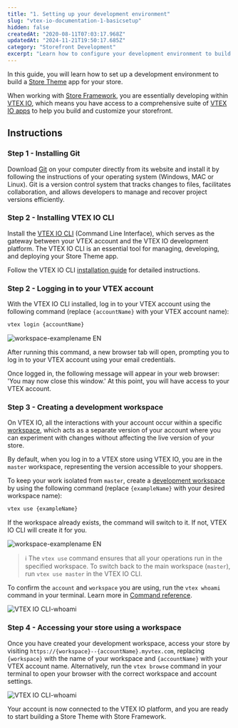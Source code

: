```yaml
---
title: "1. Setting up your development environment"
slug: "vtex-io-documentation-1-basicsetup"
hidden: false
createdAt: "2020-08-11T07:03:17.968Z"
updatedAt: "2024-11-21T19:50:17.685Z"
category: "Storefront Development"
excerpt: "Learn how to configure your development environment to build a Store Theme app with VTEX IO."
---
```


In this guide, you will learn how to set up a development environment to build a [Store Theme](https://developers.vtex.com/docs/guides/vtex-io-documentation-store-theme) app for your store.

When working with [Store Framework](https://developers.vtex.com/docs/guides/vtex-io-documentation-what-is-vtex-store-framework), you are essentially developing within [VTEX IO](https://developers.vtex.com/docs/guides/vtex-io-documentation-what-is-vtex-io/), which means you have access to a comprehensive suite of [VTEX IO apps](https://developers.vtex.com/docs/vtex-io-apps) to help you build and customize your storefront.

## Instructions

### Step 1 - Installing Git

Download [Git](https://git-scm.com/downloads) on your computer directly from its website and install it by following the instructions of your operating system (Windows, MAC or Linux). Git is a version control system that tracks changes to files, facilitates collaboration, and allows developers to manage and recover project versions efficiently.

### Step 2 - Installing VTEX IO CLI

Install the [VTEX IO CLI](https://developers.vtex.com/docs/guides/vtex-io-documentation-vtex-io-cli-installation-and-command-reference) (Command Line Interface), which serves as the gateway between your VTEX account and the VTEX IO development platform. The VTEX IO CLI is an essential tool for managing, developing, and deploying your Store Theme app.

Follow the VTEX IO CLI [installation guide](https://developers.vtex.com/docs/guides/vtex-io-documentation-vtex-io-cli-install) for detailed instructions.

### Step 2 - Logging in to your VTEX account

With the VTEX IO CLI installed, log in to your VTEX account using the following command (replace `{accountName}` with your VTEX account name):

```sh
vtex login {accountName}
```

![workspace-examplename EN](https://cdn.jsdelivr.net/gh/vtexdocs/dev-portal-content@main/images/vtex-io-documentation-1-basicsetup-3.png)

After running this command, a new browser tab will open, prompting you to log in to your VTEX account using your email credentials.

Once logged in, the following message will appear in your web browser: 'You may now close this window.' At this point, you will have access to your VTEX account.

### Step 3 - Creating a development workspace

On VTEX IO, all the interactions with your account occur within a specific [workspace](https://developers.vtex.com/docs/guides/vtex-io-documentation-workspace/), which acts as a separate version of your account where you can experiment with changes without affecting the live version of your store.

By default, when you log in to a VTEX store using VTEX IO, you are in the `master` workspace, representing the version accessible to your shoppers.

To keep your work isolated from `master`, create a [development workspace](
https://developers.vtex.com/docs/guides/vtex-io-documentation-creating-a-development-workspace) by using the following command (replace `{exampleName}` with your desired workspace name):

```sh
vtex use {exampleName}
```

If the workspace already exists, the command will switch to it. If not, VTEX IO CLI will create it for you.

![workspace-examplename EN](https://cdn.jsdelivr.net/gh/vtexdocs/dev-portal-content@main/images/vtex-io-documentation-1-basicsetup-1.png)

> ℹ️ The `vtex use` command ensures that all your operations run in the specified workspace. To switch back to the main workspace (`master`), run `vtex use master` in the VTEX IO CLI.

To confirm the `account` and `workspace` you are using, run the `vtex whoami` command in your terminal. Learn more in [Command reference](https://developers.vtex.com/docs/guides/vtex-io-documentation-vtex-io-cli-command-reference).

![VTEX IO CLI-whoami](https://cdn.jsdelivr.net/gh/vtexdocs/dev-portal-content@main/images/vtex-io-documentation-1-basicsetup-0.png)

### Step 4 - Accessing your store using a workspace

Once you have created your development workspace, access your store by visiting `https://{workspace}--{accountName}.myvtex.com`, replacing `{workspace}` with the name of your workspace and `{accountName}` with your VTEX account name. Alternatively, run the `vtex browse` command in your terminal to open your browser with the correct workspace and account settings.

![VTEX IO CLI-whoami](https://cdn.jsdelivr.net/gh/vtexdocs/dev-portal-content@main/images/vtex-io-documentation-1-basicsetup-4.png)

Your account is now connected to the VTEX IO platform, and you are ready to start building a Store Theme with Store Framework.
